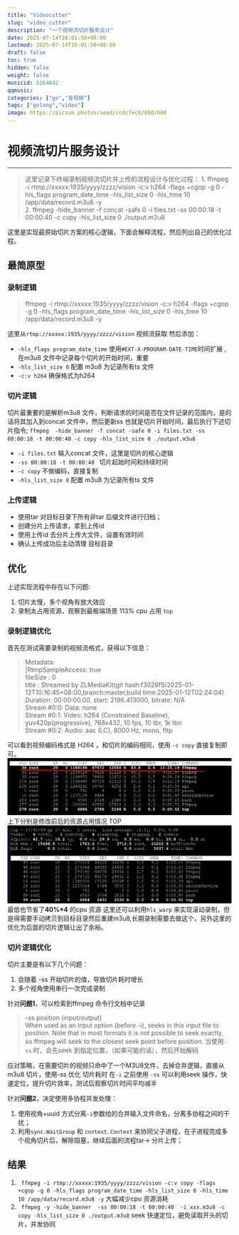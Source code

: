 ```yaml
---
title: "Videocutter"
slug: "video_cutter"
description: "一个视频流切片服务设计"
date: 2025-07-14T16:01:50+08:00
lastmod: 2025-07-14T16:01:50+08:00
draft: false
toc: true
hidden: false
weight: false
musicid: 5264842
qqmusic: 
categories: ["go","音视频"]
tags: ["golang","video"]
image: https://picsum.photos/seed/ccdc7ec6/800/600
---
```


# 视频流切片服务设计
-------
> 这里记录下终端录制视频流切片并上传的流程设计与优化过程：
    1. ffmpeg -i rtmp://xxxxx:1935/yyyy/zzzz/vision -c:v h264 -flags +cgop -g 0 -hls_flags program_date_time -hls_list_size 0 -hls_time 10 /app/data/record.m3u8 -y  
    2. ffmpeg  -hide_banner -f concat -safe 0 -i files.txt -ss 00:00:18 -t 00:00:40 -c copy -hls_list_size 0 ./output.m3u8   

这里是实现最原始切片方案的核心逻辑，下面会解释流程，然后列出自己的优化过程。
## 最简原型
### 录制逻辑
> ffmpeg -i rtmp://xxxxx:1935/yyyy/zzzz/vision -c:v h264 -flags +cgop -g 0 -hls_flags program_date_time -hls_list_size 0 -hls_time 10 /app/data/record.m3u8 -y

这里从`rtmp://xxxxx:1935/yyyy/zzzz/vision` 视频流获取 然后添加：
- `-hls_flags program_date_time` 使用`#EXT-X-PROGRAM-DATE-TIME`时间扩展 ,在m3u8 文件中记录每个切片的开始时间，重要
- `-hls_list_size 0` 配置 m3u8 为记录所有ts 文件
- `-c:v h264` 确保格式为h264

### 切片逻辑
切片最重要的是解析m3u8 文件，判断请求的时间是否在文件记录的范围内，是的话将其加入到concat 文件中，然后更新ss 也就是切片开始时间，最后执行下述切片指令;
`ffmpeg  -hide_banner -f concat -safe 0 -i files.txt -ss 00:00:18 -t 00:00:40 -c copy -hls_list_size 0 ./output.m3u8 `
- `-i files.txt` 输入concat 文件，这里是切片的核心逻辑
- `-ss 00:00:18 -t 00:00:40 ` 切片起始时间和持续时间
- `-c copy` 不做编码，直接复制
- `-hls_list_size 0` 配置 m3u8 为记录所有ts 文件

### 上传逻辑
- 使用tar 对目标目录下所有非tar 后缀文件进行归档；
- 创建分片上传请求，拿到上传id
- 使用上传id 去分片上传大文件，设置有效时间
- 确认上传成功后主动清理 目标目录

## 优化
上述实现流程中存在以下问题:  

1. 切片太慢，多个视角有放大效应
2. 录制太占用资源，观察到最极端场景 113% cpu 占用 `top`

### 录制逻辑优化
首先在测试需要录制的视频流格式，获得以下信息：
>   Metadata:  
    |RtmpSampleAccess: true  
    fileSize        : 0  
    title           : Streamed by ZLMediaKit(git hash:f3026f5/2025-01-12T10:16:45+08:00,branch:master,build time:2025-01-12T02:24:04)  
  Duration: 00:00:00.00, start: 2196.413000, bitrate: N/A  
  Stream #0:0: Data: none  
  Stream #0:1: Video: h264 (Constrained Baseline), yuv420p(progressive), 768x432, 10 fps, 10 tbr, 1k tbn  
  Stream #0:2: Audio: aac (LC), 8000 Hz, mono, fltp  
  
可以看到视频编码格式是 H264 ，和切片的编码相同，使用 `-c copy` 直接复制即可。
![修改前](asset/aftercopy.png)  
上下分别是修改前后的资源占用情况 TOP
![修改后](asset/beforecopy.png)  
最低也节省了**40%\*4** 的cpu 资源
这里还可以利用`hls_warp` 来实现滚动录制，但是得需要手动拷贝到目标目录然后重建m3u8,长期录制需要去做这个，另外这里的优化为后面的切片逻辑让出了余裕。
### 切片逻辑优化
切片主要是有以下几个问题：
1. 会随着 -ss 开始切片的值，导致切片耗时增长
2. 多个视角使用串行一次完成录制

针对**问题1**，可以检索到ffmpeg 命令行文档中记录
> -ss position (input/output)  
When used as an input option (before -i), seeks in this input file to position. Note that in most formats it is not possible to seek exactly, so ffmpeg will seek to the closest seek point before position. 
当使用`-ss` 时，会先seek 到指定位置，（如果可能的话），然后开始解码  

应对策略，在需要切片的视频只命中了一个M3U8文件，去掉合并逻辑，直接从m3u8 切片，使用-ss 优化 切片耗时
在`-i` 之前使用 `-ss` 可以利用seek 操作，快速定位，提升切片效率，测试后观察切片时间平均减半

针对**问题2**，决定使用多协程并发处理：
1. 使用视角+uuid 方式分离`-i`参数给的合并输入文件命名，分离多协程之间的干扰；  
2. 利用`sync.WaitGroup` 和 `context.Context` 来协同父子进程，在子进程完成多个视角切片后，解除阻塞，继续后面的流程tar-> 分片上传；

## 结果
1. ` ffmpeg -i rtmp://xxxxx:1935/yyyy/zzzz/vision -c:v copy -flags +cgop -g 0 -hls_flags program_date_time -hls_list_size 0 -hls_time 10 /app/data/record.m3u8 -y`  大幅减少cpu 资源消耗
2. ` ffmpeg -y -hide_banner  -ss 00:00:18 -t 00:00:40  -i xxx.m3u8 -c copy -hls_list_size 0 ./output.m3u8`   seek 快速定位，避免读取开头的切片，并发协同

